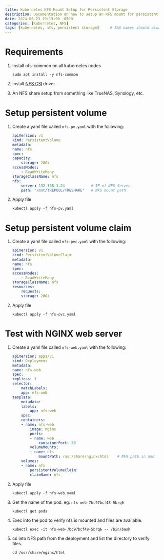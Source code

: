 ```yaml
---
title: Kubernetes NFS Mount Setup for Persistent Storage
description: Documentation on how to setup an NFS mount for persistent storage in any kubernetes deployment.
date: 2024-06-23 19:13:00 -0500
categories: [Kubernetes, NFS]
tags: [kubernetes, nfs, persistent storage]     # TAG names should always be lowercase
---
```




# Requirements
1. Install nfs-common on all kubernetes nodes
    ```
    sudo apt install -y nfs-common
    ```

2. Install [NFS CSI](https://github.com/kubernetes-csi/csi-driver-nfs) driver

3. An NFS share setup from something like TrueNAS, Synology, etc.


# Setup persistent volume
1. Create a yaml file called `nfs-pv.yaml` with the following:
    ```yaml
    apiVersion: v1
    kind: PersistentVolume
    metadata:
    name: nfs
    spec:
    capacity:
        storage: 20Gi
    accessModes:
        - ReadWriteMany
    storageClassName: nfs
    nfs:
        server: 192.168.1.24            # IP of NFS Server
        path: "/mnt/TREPOOL/TRESHARE"   # NFS mount path 
    ```

2. Apply file
    ```
    kubectl apply -f nfs-pv.yaml
    ```

# Setup persistent volume claim
1. Create a yaml file called `nfs-pvc.yaml` with the following:
    ```yaml
    apiVersion: v1
    kind: PersistentVolumeClaim
    metadata:
    name: nfs
    spec:
    accessModes:
        - ReadWriteMany
    storageClassName: nfs
    resources:
        requests:
        storage: 20Gi
    ```

2. Apply file
    ```
    kubectl apply -f nfs-pvc.yaml
    ```

# Test with NGINX web server
1. Create a yaml file called `nfs-web.yaml` with the following:
    ```yaml
    apiVersion: apps/v1
    kind: Deployment
    metadata:
    name: nfs-web
    spec:
    replicas: 1
    selector:
        matchLabels: 
        app: nfs-web
    template:
        metadata:
        labels:
            app: nfs-web
        spec:
        containers:
        - name: nfs-web
            image: nginx
            ports:
            - name: web
                containerPort: 80
            volumeMounts:
            - name: nfs
                mountPath: /usr/share/nginx/html    # NFS path in pod
        volumes:
        - name: nfs
            persistentVolumeClaim:
            claimName: nfs
    ```

2. Apply file
    ```
    kubectl apply -f nfs-web.yaml
    ```

3. Get the name of the pod. eg: `nfs-web-7bc97bcf48-5brq6`
    ```
    kubectl get pods
    ```

4. Exec into the pod to verify nfs is mounted and files are available.
    ```
    kubectl exec -it nfs-web-7bc97bcf48-5brq6 -- /bin/bash
    ```

5. cd into NFS path from the deployment and list the directory to verify files.
    ```
    cd /usr/share/nginx/html
    ```